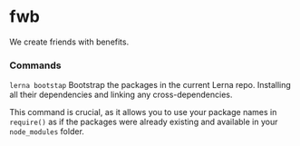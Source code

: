 # fwb
We create friends with benefits.

### Commands
`lerna bootstap`
Bootstrap the packages in the current Lerna repo. Installing all their dependencies and linking any cross-dependencies.

This command is crucial, as it allows you to use your package names in `require()` as if the packages were already existing and available in your `node_modules` folder.
